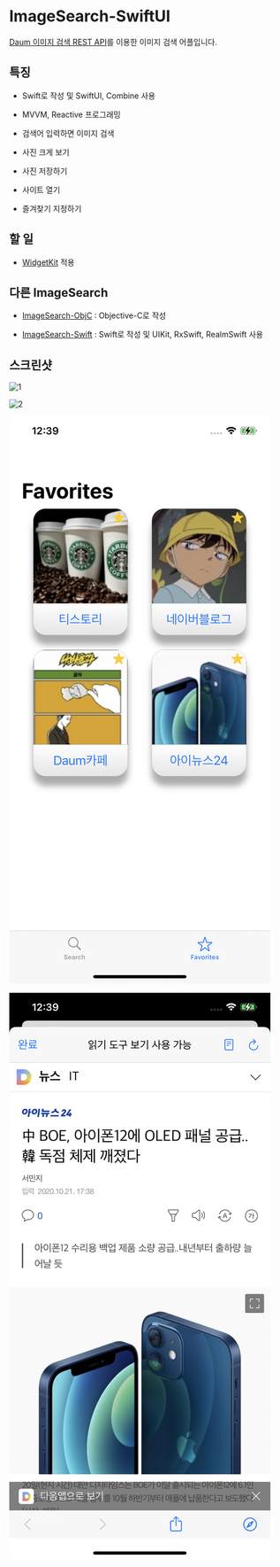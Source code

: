 # ImageSearch-SwiftUI

[Daum 이미지 검색 REST API](https://developers.kakao.com/docs/latest/ko/daum-search/dev-guide)를 이용한 이미지 검색 어플입니다.

## 특징

- Swift로 작성 및 SwiftUI, Combine 사용

- MVVM, Reactive 프로그래밍

- 검색어 입력하면 이미지 검색

- 사진 크게 보기

- 사진 저장하기

- 사이트 열기

- 즐겨찾기 지정하기

## 할 일

- [WidgetKit](https://developer.apple.com/documentation/widgetkit/) 적용

## 다른 ImageSearch

- [ImageSearch-ObjC](https://github.com/pookjw/ImageSearch-ObjC) : Objective-C로 작성

- [ImageSearch-Swift](https://github.com/pookjw/ImageSearch-Swift) : Swift로 작성 및 UIKit, RxSwift, RealmSwift 사용

## 스크린샷

![1](screenshots/1.png)

![2](screenshots/2.png)

![3](screenshots/3.png)

![4](screenshots/4.png)
